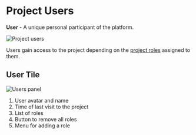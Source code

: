 # Project Users

**User** - A unique personal participant of the platform.

![Project users](/images/common/permissions_users.png)

Users gain access to the project depending on the [project roles](/desc/project_role.md) assigned to them.

## User Tile

![Users panel](/images/common/permissions_user_panel.png)

1. User avatar and name
2. Time of last visit to the project
3. List of roles
4. <span class="iconify-inline" data-icon="mdi:close-circle"></span> Button to remove all roles
5. <span class="iconify-inline" data-icon="mdi:menu-down"></span> Menu for adding a role
